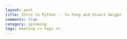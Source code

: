 ```yaml
---
layout: post
title: Intro to Python -- Yu Feng and Stuart Geiger
comments: true
category: upcoming
tags: meeting <+ tags +>
---
```




